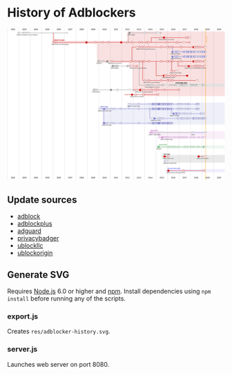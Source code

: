 # History of Adblockers

![SVG showing history of adblockers][svg]

## Update sources

- [adblock](http://code.getadblock.com/releases/)
- [adblockplus](https://adblockplus.org/releases/)
- [adguard](https://github.com/AdguardTeam/AdguardBrowserExtension/releases/)
- [privacybadger](https://github.com/EFForg/privacybadger/releases)
- [ublockllc](https://github.com/uBlock-LLC/uBlock/releases)
- [ublockorigin](https://github.com/gorhill/uBlock/releases)

## Generate SVG

Requires [Node.js][node] 6.0 or higher and [npm][npm]. Install dependencies using `npm install` before running any of the scripts.

### export.js

Creates `res/adblocker-history.svg`.

### server.js

Launches web server on port 8080.

[node]: https://nodejs.org/
[npm]: https://www.npmjs.com/
[svg]: res/adblocker-history.svg
